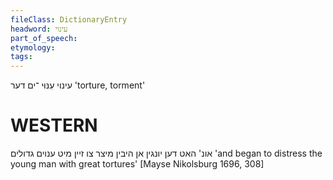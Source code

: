 ```yaml
---
fileClass: DictionaryEntry
headword: עינוי
part_of_speech: 
etymology: 
tags: 
---
```

עינוי
עִנּוּי
־ים
דער
'torture, torment'

WESTERN
========

אונ' האט דען יונגין אן היבין מיצר צו זיין מיט ענוים גדולים
'and began to distress the young man with great tortures'
[Mayse Nikolsburg 1696, 308]